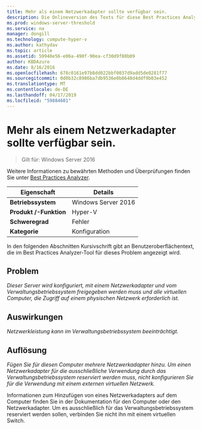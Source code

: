 ```yaml
---
title: Mehr als einem Netzwerkadapter sollte verfügbar sein.
description: Die Onlineversion des Texts für diese Best Practices Analyzer-Regel.
ms.prod: windows-server-threshold
ms.service: na
manager: dongill
ms.technology: compute-hyper-v
ms.author: kathydav
ms.topic: article
ms.assetid: 59940e56-e06a-490f-90ea-cf30d9f80b09
author: KBDAzure
ms.date: 8/16/2016
ms.openlocfilehash: 678c0161e97b8dd022bbf0037d9add5de0281f77
ms.sourcegitcommit: 0d0b32c8986ba7db9536e0b8648d4ddf9b03e452
ms.translationtype: MT
ms.contentlocale: de-DE
ms.lasthandoff: 04/17/2019
ms.locfileid: "59884601"
---
```

# <a name="more-than-one-network-adapter-should-be-available"></a>Mehr als einem Netzwerkadapter sollte verfügbar sein.

>Gilt für: Windows Server 2016

Weitere Informationen zu bewährten Methoden und Überprüfungen finden Sie unter [Best Practices Analyzer](https://go.microsoft.com/fwlink/?LinkId=122786).  
  
|Eigenschaft|Details|  
|-|-|  
|**Betriebssystem**|Windows Server 2016|  
|**Produkt /-Funktion**|Hyper-V|  
|**Schweregrad**|Fehler|  
|**Kategorie**|Konfiguration|  

In den folgenden Abschnitten Kursivschrift gibt an Benutzeroberflächentext, die im Best Practices Analyzer-Tool für dieses Problem angezeigt wird.

## <a name="issue"></a>Problem  
  
*Dieser Server wird konfiguriert, mit einem Netzwerkadapter und vom Verwaltungsbetriebssystem freigegeben werden muss und alle virtuellen Computer, die Zugriff auf einem physischen Netzwerk erforderlich ist.*  
  
## <a name="impact"></a>Auswirkungen  
  
*Netzwerkleistung kann im Verwaltungsbetriebssystem beeinträchtigt.*  
  
## <a name="resolution"></a>Auflösung  
  
*Fügen Sie für diesen Computer mehrere Netzwerkadapter hinzu. Um einen Netzwerkadapter für die ausschließliche Verwendung durch das Verwaltungsbetriebssystem reserviert werden muss, nicht konfigurieren Sie für die Verwendung mit einem externen virtuellen Netzwerk.*  
  
Informationen zum Hinzufügen von eines Netzwerkadapters auf dem Computer finden Sie in der Dokumentation für den Computer oder den Netzwerkadapter. Um es ausschließlich für das Verwaltungsbetriebssystem reserviert werden sollen, verbinden Sie nicht ihn mit einem virtuellen Switch.   
  


